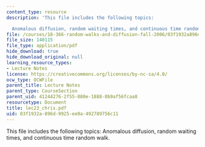 ```yaml
---
content_type: resource
description: 'This file includes the following topics:

  Anomalous diffusion, random waiting times, and continuous time random walk.'
file: /courses/18-366-random-walks-and-diffusion-fall-2006/03f1932a896d9925ee0a492789756c11_lec23_chris.pdf
file_size: 140115
file_type: application/pdf
hide_download: true
hide_download_original: null
learning_resource_types:
- Lecture Notes
license: https://creativecommons.org/licenses/by-nc-sa/4.0/
ocw_type: OCWFile
parent_title: Lecture Notes
parent_type: CourseSection
parent_uid: 41244276-2f55-080e-1888-0b9af56fcaa8
resourcetype: Document
title: lec23_chris.pdf
uid: 03f1932a-896d-9925-ee0a-492789756c11
---
```

This file includes the following topics:
Anomalous diffusion, random waiting times, and continuous time random walk.